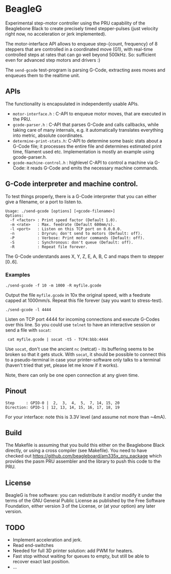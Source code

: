 BeagleG
=======

Experimental step-motor controller using the PRU capability of the
Beaglebone Black to create precisely timed stepper-pulses (just velocity right
now, no acceleration or jerk implemented).

The motor-interface API allows to enqueue step-{count, frequency}
of 8 steppers that are controlled in a coordinated move (G1), with real-time
controlled steps at rates that can go well beyond 500kHz.
So: sufficient even for advanced step motors and drivers :)

The `send-gcode` test-program is parsing G-Code, extracting axes moves and
enqueues them to the realtime unit.

## APIs
The functionality is encapsulated in independently usable APIs.

   - `motor-interface.h` : C-API to enqueue motor moves, that are
      executed in the PRU.
   - `gcode-parser.h` : C-API that parses G-Code and calls callbacks, while
      taking care of many internals, e.g. it automatically translates everything
      into metric, absolute coordinates.
   - `determine-print-stats.h`: C-API to determine some basic stats about
      a G-Code file; it processes the entire file and determines estimated
      print time, filament used etc. Implementation is mostly an example using
      gcode-parser.h.
   - `gcode-machine-control.h` : highlevel C-API to control a machine via
      G-Code: it reads G-Code and emits the necessary machine commands.

## G-Code interpreter and machine control.
To test things properly, there is a G-Code interpreter that you can either give
a filename, or a port to listen to.

    Usage: ./send-gcode [options] [<gcode-filename>]
    Options:
      -f <factor> : Print speed factor (Default 1.0).
      -m <rate>   : Max. feedrate (Default 600mm/s).
      -l <port>   : Listen on this TCP port on 0.0.0.0.
      -n          : Dryrun; don't send to motors (Default: off).
      -P          : Verbose: Print motor commands (Default: off).
      -S          : Synchronous: don't queue (Default: off).
      -R          : Repeat file forever.

The G-Code understands axes X, Y, Z, E, A, B, C and maps them to stepper [0..6].

### Examples

    ./send-gcode -f 10 -m 1000 -R myfile.gcode

Output the file `myfile.gcode` in 10x the original speed, with a feedrate
capped at 1000mm/s. Repeat this file forever (say you want to stress-test).


    ./send-gcode -l 4444

Listen on TCP port 4444 for incoming connections and execute G-Codes over this
line. So you could use `telnet` to have an interactive session or send a file
with `socat`:

     cat myfile.gcode | socat -t5 - TCP4:bbb:4444

Use `socat`, don't use the ancient `nc` (netcat) - its buffering seems to be
broken so that it gets stuck. With `socat`, it should be possible to connect
this to a pseudo-terminal in case your printer-software only talks to a terminal
(haven't tried that yet, please let me know if it works).

Note, there can only be one open connection at any given time.

## Pinout

    Step     : GPIO-0 |  2,  3,  4,  5,  7, 14, 15, 20
    Direction: GPIO-1 | 12, 13, 14, 15, 16, 17, 18, 19

For your interface: note this is 3.3V level (and assume not more than ~4mA).

## Build
The Makefile is assuming that you build this either on the Beaglebone Black
directly, or using a cross compiler (see Makefile).
You need to have checked out https://github.com/beagleboard/am335x_pru_package
which provides the pasm PRU assembler and the library to push this code to the
PRU.

## License
BeagleG is free software: you can redistribute it and/or modify
it under the terms of the GNU General Public License as published by
the Free Software Foundation, either version 3 of the License, or
(at your option) any later version.

## TODO
   - Implement acceleration and jerk.
   - Read end-switches
   - Needed for full 3D printer solution: add PWM for heaters.
   - Fast stop without waiting for queues to empty, but still be able to
     recover exact last position.
   - ...
